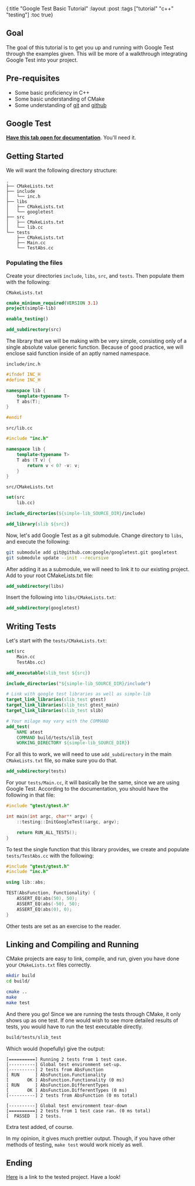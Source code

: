 {:title "Google Test Basic Tutorial"
 :layout :post
 :tags  ["tutorial" "c++" "testing"]
 :toc true}

## Goal

The goal of this tutorial is to get you up and running with Google Test through
the examples given. This will be more of a walkthrough integrating Google Test
into your project.

## Pre-requisites

- Some basic proficiency in C++
- Some basic understanding of CMake
- Some understanding of [git][git] and [github][ghub]

## Google Test

[**Have this tab open for documentation**][gtest]. You'll need it.

## Getting Started

We will want the following directory structure:

```
.
├── CMakeLists.txt
├── include
│   └── inc.h
├── libs
│   ├── CMakeLists.txt
│   └── googletest
├── src
│   ├── CMakeLists.txt
│   └── lib.cc
└── tests
    ├── CMakeLists.txt
    ├── Main.cc
    └── TestAbs.cc
```

### Populating the files

Create your directories `include`, `libs`, `src`, and `tests`. Then populate
them with the following:

`CMakeLists.txt`

``` cmake
cmake_minimum_required(VERSION 3.1)
project(simple-lib)

enable_testing()

add_subdirectory(src)
```

The library that we will be making with be very simple, consisting only of a
single absolute value generic function. Because of good practice, we will
enclose said function inside of an aptly named namespace.

`include/inc.h`

``` cpp
#ifndef INC_H
#define INC_H

namespace lib {
    template<typename T>
    T abs(T);
}

#endif
```

`src/lib.cc`

``` cpp
#include "inc.h"

namespace lib {
    template<typename T>
    T abs (T v) {
        return v < 0? -v: v;
    }
}
```

`src/CMakeLists.txt`

``` cmake
set(src
    lib.cc)

include_directories(${simple-lib_SOURCE_DIR}/include)

add_library(slib ${src})
```

Now, let's add Google Test as a git submodule. Change directory to `libs`, and
execute the following:

``` sh
git submodule add git@github.com:google/googletest.git googletest
git submodule update --init --recursive
```

After adding it as a submodule, we will need to link it to our existing project.
Add to your root CMakeLists.txt file:

``` cmake
add_subdirectory(libs)
```

Insert the following into `libs/CMakeLists.txt`:

``` cmake
add_subdirectory(googletest)
```

## Writing Tests

Let's start with the `tests/CMakeLists.txt`:

``` cmake
set(src
    Main.cc
    TestAbs.cc)

add_executable(slib_test ${src})

include_directories("${simple-lib_SOURCE_DIR}/include")

# Link with google test libraries as well as simple-lib
target_link_libraries(slib_test gtest)
target_link_libraries(slib_test gtest_main)
target_link_libraries(slib_test slib)

# Your milage may vary with the COMMAND
add_test(
    NAME atest
    COMMAND build/tests/slib_test
    WORKING_DIRECTORY ${simple-lib_SOURCE_DIR})
```

For all this to work, we will need to use `add_subdirectory` in the
main `CMakeLists.txt` file, so make sure you do that.

``` cmake
add_subdirectory(tests)
```

For your `tests/Main.cc`, it will basically be the same, since we are using
Google Test. According to the documentation, you should have the following in
that file:

``` cpp
#include "gtest/gtest.h"

int main(int argc, char** argv) {
    ::testing::InitGoogleTest(&argc, argv);

    return RUN_ALL_TESTS();
}
```

To test the single function that this library provides, we create and populate
`tests/TestAbs.cc` with the following:

``` cpp
#include "gtest/gtest.h"
#include "inc.h"

using lib::abs;

TEST(AbsFunction, Functionality) {
    ASSERT_EQ(abs(50), 50);
    ASSERT_EQ(abs(-50), 50);
    ASSERT_EQ(abs(0), 0);
}
```

Other tests are set as an exercise to the reader.

## Linking and Compiling and Running

CMake projects are easy to link, compile, and run, given you have done your
`CMakeLists.txt` files correctly.

``` sh
mkdir build
cd build/

cmake ..
make
make test
```

And there you go! Since we are running the tests through CMake, it only shows up
as one test. If one would wish to see more detailed results of tests, you would
have to run the test executable directly.

``` sh
build/tests/slib_test
```

Which would (hopefully) give the output:

```
[==========] Running 2 tests from 1 test case.
[----------] Global test environment set-up.
[----------] 2 tests from AbsFunction
[ RUN      ] AbsFunction.Functionality
[       OK ] AbsFunction.Functionality (0 ms)
[ RUN      ] AbsFunction.DifferentTypes
[       OK ] AbsFunction.DifferentTypes (0 ms)
[----------] 2 tests from AbsFunction (0 ms total)

[----------] Global test environment tear-down
[==========] 2 tests from 1 test case ran. (0 ms total)
[  PASSED  ] 2 tests.
```

Extra test added, of course.

In my opinion, it gives much prettier output. Though, if you have other methods
of testing, `make test` would work nicely as well.

## Ending

[Here][sample-project] is a link to the tested project. Have a look!


[git]: https://git-scm.com/
[ghub]: https://github.com/
[gtest]: https://github.com/google/googletest
[sample-project]: https://github.com/cheukyin699/simple-library


